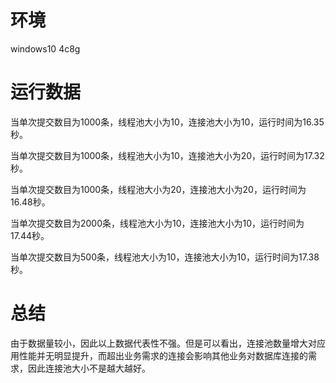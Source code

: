 # 环境
windows10 4c8g

# 运行数据
当单次提交数目为1000条，线程池大小为10，连接池大小为10，运行时间为16.35秒。

当单次提交数目为1000条，线程池大小为10，连接池大小为20，运行时间为17.32秒。

当单次提交数目为1000条，线程池大小为20，连接池大小为20，运行时间为16.48秒。

当单次提交数目为2000条，线程池大小为10，连接池大小为10，运行时间为17.44秒。

当单次提交数目为500条，线程池大小为10，连接池大小为10，运行时间为17.38秒。


# 总结
由于数据量较小，因此以上数据代表性不强。但是可以看出，连接池数量增大对应用性能并无明显提升，而超出业务需求的连接会影响其他业务对数据库连接的需求，因此连接池大小不是越大越好。
